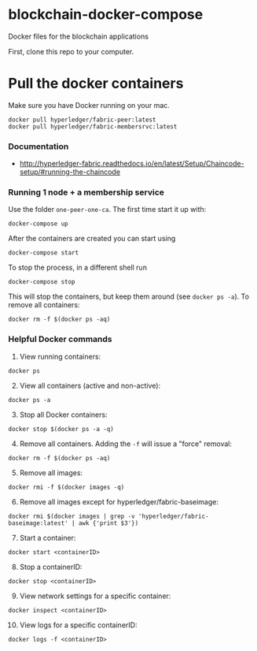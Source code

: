# blockchain-docker-compose

Docker files for the blockchain applications

First, clone this repo to your computer.

# Pull the docker containers

Make sure you have Docker running on your mac.

```
docker pull hyperledger/fabric-peer:latest
docker pull hyperledger/fabric-membersrvc:latest
```

### Documentation

* http://hyperledger-fabric.readthedocs.io/en/latest/Setup/Chaincode-setup/#running-the-chaincode

### Running 1 node + a membership service

Use the folder `one-peer-one-ca`. The first time start it up with:

```
docker-compose up
```

After the containers are created you can start using

```
docker-compose start
```

To stop the process, in a different shell run

```
docker-compose stop
```

This will stop the containers, but keep them around (see `docker ps -a`). To remove all containers:

```
docker rm -f $(docker ps -aq)
```


### Helpful Docker commands

1. View running containers:

```
docker ps
```

2. View all containers (active and non-active):

```
docker ps -a
```

3. Stop all Docker containers:

```
docker stop $(docker ps -a -q)
```

4. Remove all containers.  Adding the `-f` will issue a "force" removal:

```
docker rm -f $(docker ps -aq)
```

5. Remove all images:

```
docker rmi -f $(docker images -q)
```

6. Remove all images except for hyperledger/fabric-baseimage:

```
docker rmi $(docker images | grep -v 'hyperledger/fabric-baseimage:latest' | awk {'print $3'})
```

7. Start a container:

```
docker start <containerID>
```

8. Stop a containerID:

```
docker stop <containerID>
```

9. View network settings for a specific container:

 ```
docker inspect <containerID>
```

10. View logs for a specific containerID:

```
docker logs -f <containerID>
```

